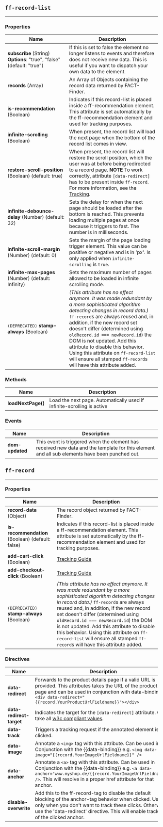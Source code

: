 ## `ff-record-list`
___
### Properties
| Name | Description |
| ---- | ----------- |
| **subscribe**&nbsp;(String) **Options**:&nbsp;"true",&nbsp;"false" (default: "true") | If this is set to false the element no longer listens to events and therefore does not receive new data. This is useful if you want to dispatch your own data to the element. |
| **records**&nbsp;(Array) | An Array of Objects containing the record data returned by FACT-Finder. |
| **is-recommendation** (Boolean) | Indicates if this record-list is placed inside a ff-recommendation element. This attribute is set automatically by the ff-recommendation element and used for tracking purposes. |
| **infinite-scrolling** (Boolean) | When present, the record list will load the next page when the bottom of the record list comes in view. |
| **restore-scroll-position** (Boolean) (default: true) | When present, the record list will restore the scroll position, which the user was at before being redirected to a record page. **NOTE** To work correctly, attribute `[data-redirect]` has to be present inside `ff-record`. For more information, see the [Tracking](documentation/3.x/tracking-guide).   |
| **infinite-debounce-delay** (Number) (default: 32) | Sets the delay for when the next page should be loaded after the bottom is reached. This prevents loading multiple pages at once because it triggers to fast. The number is in milliseconds. |
| **infinite-scroll-margin** (Number) (default: 0) |  Sets the margin of the page loading trigger element. This value can be positive or negative and is in 'px'. Is only applied when `infinite-scrolling` is `true`. |
| **infinite-max-pages** (Number) (default: Infinity) |  Sets the maximum number of pages allowed to be loaded in infinite scrolling mode. |
| `(DEPRECATED)` **stamp-always** (Boolean) | _(This attribute has no effect anymore. It was made redundant by a more sophisticated algorithm detecting changes in record data.)_ `ff-record`s are always reused and, in addition, if the new record set doesn't differ (determined using `oldRecord.id === newRecord.id`) the DOM is not updated. Add this attribute to disable this behavior. Using this attribute on `ff-record-list` will ensure all stamped `ff-record`s will have this attribute added. |

### Methods
| Name | Description |
| ---- | ----------- |
| **loadNextPage()** | Load the next page. Automatically used if infinite-scrolling is active |

### Events
| Name | Description |
| ---- | ----------- |
| **dom-updated** | This event is triggered when the element has received new data and the template for this element and all sub elements have been punched out. |

## `ff-record`
___
### Properties
| Name | Description |
| ---- | ----------- |
| **record-data** (Object) | The record object returned by FACT-Finder. |
| **is-recommendation** (Boolean) (default: false) | Indicates if this record-list is placed inside a ff-recommendation element. This attribute is set automatically by the ff-recommendation element and used for tracking purposes.|
| **add-cart-click** (Boolean) |  [Tracking Guide](/guides/tracking-guide) |
| **add-checkout-click** (Boolean) |  [Tracking Guide](/guides/tracking-guide) |
| `(DEPRECATED)` **stamp-always** (Boolean) | _(This attribute has no effect anymore. It was made redundant by a more sophisticated algorithm detecting changes in record data.)_ `ff-record`s are always reused and, in addition, if the new record set doesn't differ (determined using `oldRecord.id === newRecord.id`) the DOM is not updated. Add this attribute to disable this behavior. Using this attribute on `ff-record-list` will ensure all stamped `ff-record`s will have this attribute added. |

### Directives
| Name | Description |
| ---- | ----------- |
| **data-redirect** | Forwards to the product details page if a valid URL is provided. This attributes takes the URL of the product detail page and can be used in conjunction with data-binding e.g. `<div data-redirect="{{record.YourProductUrlFieldname}}"></div>` |
| **data-redirect-target** | Indicates the target for the `[data-redirect]` attribute. Can take all [w3c compliant values](https://www.w3schools.com/TAGS/att_a_target.asp).|
| **data-track** | Triggers a tracking request if the annotated element is clicked. |
| **data-image** | Annotate a `<img>` tag with this attribute. Can be used in Conjunction with the {{data-binding}} e.g. `<img data-image="{{record.YourImageUrlFieldname}}" />`|
| **data-anchor** | Annotate a `<a>` tag with this attribute. Can be used in Conjunction with the {{data-binding}} e.g. `<a data-anchor="www.myshop.de/{{record.YourImageUrlFieldname}}" />`. This will resolve in a proper href attribute for that anchor. |
| **disable-overwrite** | Add this to the ff-record-tag to disable the default blocking of the anchor-tag behavior when clicked. Use this only when you don't want to track these clicks. Otherwise use the 'data-redirect' directive. This will enable tracking of the clicked anchor. |



